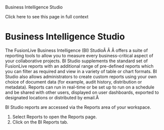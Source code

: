 Business Intelligence Studio

Click here to see this page in full context

#  Business Intelligence Studio

The FusionLive Business Intelligence (BI) StudioÂ Â Â offers a suite of
reporting tools to allow you to measure every business-critical aspect of your
collaborative projects. BI Studio supplements the standard set of FusionLive
reports with an additional range of pre-defined reports which you can filter
as required and view in a variety of table or chart formats. BI Studio also
allows administrators to create custom reports using your own choice of
document data (for example, audit history, distribution or metadata). Reports
can run in real-time or be set up to run on a schedule and be shared with
other users, displayed on user dashboards, exported to designated locations or
distributed by email.Â

BI Studio reports are accessed via the Reports area of your workspace.

  1. Select Reports to open the Reports page. 
  2. Click on the BI Reports tab. 

